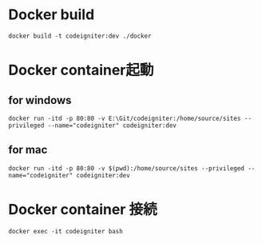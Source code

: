 # Docker build

```
docker build -t codeigniter:dev ./docker
```

# Docker container起動

## for windows
```
docker run -itd -p 80:80 -v E:\Git/codeigniter:/home/source/sites --privileged --name="codeigniter" codeigniter:dev
```

## for mac
```
docker run -itd -p 80:80 -v $(pwd):/home/source/sites --privileged --name="codeigniter" codeigniter:dev
```

# Docker container 接続
```
docker exec -it codeigniter bash
```
